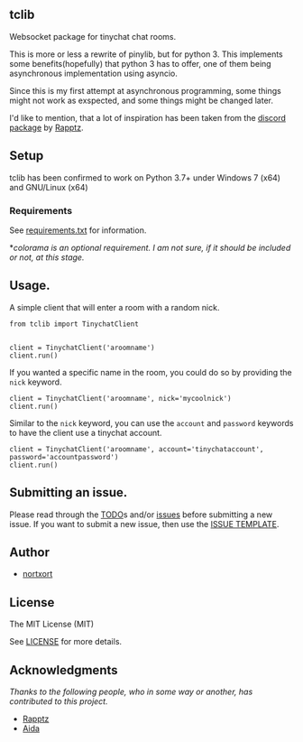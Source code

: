 ## tclib

Websocket package for tinychat chat rooms.

This is more or less a rewrite of pinylib, but for python 3. This implements some benefits(hopefully) that python 3 has to offer, one of them being asynchronous implementation using asyncio.

Since this is my first attempt at asynchronous programming, some things might not work as exspected, and some things might be changed later.

I'd like to mention, that a lot of inspiration has been taken from the [discord package](https://github.com/Rapptz/discord.py) by [Rapptz](https://github.com/Rapptz).

## Setup

tclib has been confirmed to work on Python 3.7+ under Windows 7 (x64) and GNU/Linux (x64)

### Requirements

See [requirements.txt](https://github.com/nortxort/tclib/blob/master/requirements.txt) for information.

**colorama is an optional requirement. I am not sure, if it should be included or not, at this stage.*

## Usage.

A simple client that will enter a room with a random nick.

    from tclib import TinychatClient
    
    
    client = TinychatClient('aroomname')
    client.run()

If you wanted a specific name in the room, you could do so by providing the `nick` keyword.
    
    client = TinychatClient('aroomname', nick='mycoolnick')
    client.run()

Similar to the `nick` keyword, you can use the `account` and `password` keywords to have the client use a tinychat account.
 
    client = TinychatClient('aroomname', account='tinychataccount', password='accountpassword')
    client.run()


## Submitting an issue.

Please read through the [TODO](https://github.com/nortxort/tclib/blob/master/TODO.md)s and/or [issues](https://github.com/nortxort/tclib/issues) before submitting a new issue. If you want to submit a new issue, then use the [ISSUE TEMPLATE](https://github.com/nortxort/tclib/blob/master/ISSUE_TEMPLATE.md).


## Author

* [nortxort](https://github.com/nortxort)

## License

The MIT License (MIT)

See [LICENSE](https://github.com/nortxort/tclib/blob/master/LICENSE) for more details.

## Acknowledgments

*Thanks to the following people, who in some way or another, has contributed to this project.*

* [Rapptz](https://github.com/Rapptz)
* [Aida](https://github.com/Autotonic)


